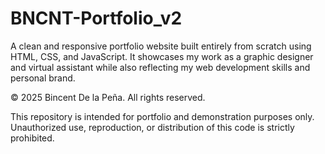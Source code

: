 # BNCNT-Portfolio_v2
A clean and responsive portfolio website built entirely from scratch using HTML, CSS, and JavaScript. It showcases my work as a graphic designer and virtual assistant while also reflecting my web development skills and personal brand.

© 2025 Bincent De la Peña. All rights reserved.

This repository is intended for portfolio and demonstration purposes only.
Unauthorized use, reproduction, or distribution of this code is strictly prohibited.

